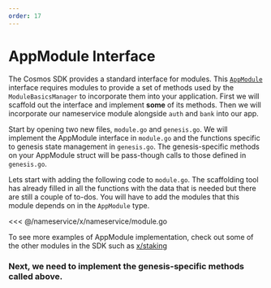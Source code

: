 ```yaml
---
order: 17
---
```


# AppModule Interface

The Cosmos SDK provides a standard interface for modules. This [`AppModule`](https://github.com/serjplus/cosmos-sdk/blob/master/types/module.go) interface requires modules to provide a set of methods used by the `ModuleBasicsManager` to incorporate them into your application. First we will scaffold out the interface and implement **some** of its methods. Then we will incorporate our nameservice module alongside `auth` and `bank` into our app.

Start by opening two new files, `module.go` and `genesis.go`. We will implement the AppModule interface in `module.go` and the functions specific to genesis state management in `genesis.go`. The genesis-specific methods on your AppModule struct will be pass-though calls to those defined in `genesis.go`.

Lets start with adding the following code to `module.go`. The scaffolding tool has already filled in all the functions with the data that is needed but there are still a couple of to-dos. You will have to add the modules that this module depends on in the `AppModule` type.

<<< @/nameservice/x/nameservice/module.go

To see more examples of AppModule implementation, check out some of the other modules in the SDK such as [x/staking](https://github.com/serjplus/cosmos-sdk/blob/master/x/staking/genesis.go)

### Next, we need to implement the genesis-specific methods called above.
